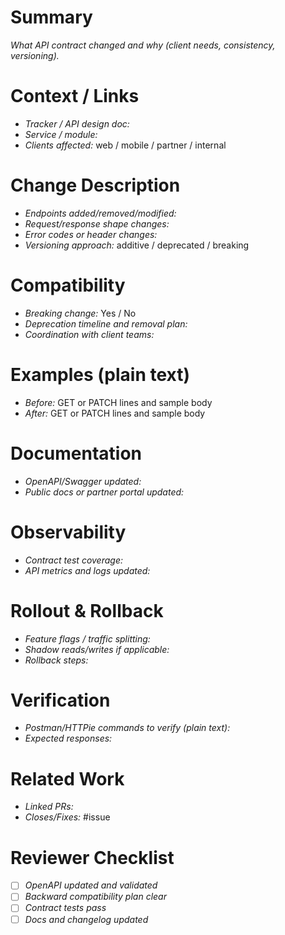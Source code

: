 # Summary
*What API contract changed and why (client needs, consistency, versioning).*

# Context / Links
- *Tracker / API design doc:*
- *Service / module:*
- *Clients affected:* web / mobile / partner / internal

# Change Description
- *Endpoints added/removed/modified:*
- *Request/response shape changes:*
- *Error codes or header changes:*
- *Versioning approach:* additive / deprecated / breaking

# Compatibility
- *Breaking change:* Yes / No
- *Deprecation timeline and removal plan:*
- *Coordination with client teams:*

# Examples (plain text)
- *Before:* GET or PATCH lines and sample body
- *After:* GET or PATCH lines and sample body

# Documentation
- *OpenAPI/Swagger updated:*
- *Public docs or partner portal updated:*

# Observability
- *Contract test coverage:*
- *API metrics and logs updated:*

# Rollout & Rollback
- *Feature flags / traffic splitting:*
- *Shadow reads/writes if applicable:*
- *Rollback steps:*

# Verification
- *Postman/HTTPie commands to verify (plain text):*
- *Expected responses:*

# Related Work
- *Linked PRs:*
- *Closes/Fixes:* #issue

# Reviewer Checklist
- [ ] *OpenAPI updated and validated*
- [ ] *Backward compatibility plan clear*
- [ ] *Contract tests pass*
- [ ] *Docs and changelog updated*
